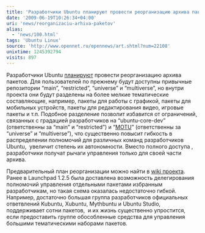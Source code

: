 ```yaml
---
title: 'Разработчики Ubuntu планируют провести реорганизацию архива пакетов'
date: '2009-06-19T10:26:34+04:00'
uri: 'news/reorganizaciu-arhiva-paketov'
alias: 
  - 'news/100.html'
tags: 'Ubuntu Linux'
source: 'http://www.opennet.ru/opennews/art.shtml?num=22108'
unixtime: 1245392794
visits: 897
---
```

Разработчики Ubuntu [планируют](http://www.mail-archive.com/ubuntu-devel-announce@lists.ubuntu.com/msg00344.html) провести реорганизацию архива пакетов. Для пользователей по прежнему будут доступны привычные репозитории “main”, “restricted”, “universe” и “multiverse”, но внутри проекта они будут разделены на более мелкие тематические составляющие, например, пакеты для работы с графикой, пакеты для мобильных устройств, пакеты для редактирования видео, игровые пакеты и т.п. Подобное разделение позволит избавится от ограничений, связанных с градацией разработчиков на “ubuntu-core-dev” (ответственны за “main” и “restricted”) и “[MOTU](https://wiki.ubuntu.com/MOTU)” (ответственны за “universe” и “multiverse”), что существенно повысит гибкость в распределении полномочий для различных команд разработчиков Ubuntu,  увеличит степень их автономности. Вместо полного доступа , разработчики получат рычаги управления только для своей части архива.

Предварительный план реорганизации можно найти в [wiki проекта](https://wiki.ubuntu.com/ArchiveReorganisation). Ранее в Launchpad 1.2.5 была доставлена возможность делегирования полномочий управления отдельными пакетами избранным разработчикам, но такая схема оказалась недостаточно гибкой.  Например, достаточно большая группа разработчиков официальных ответвлений Kubuntu, Xubuntu, Mythbuntu и Ubuntu Studio, поддерживает сотни пакетов,  и их жизнь существенно упростится, если предоставить группе обособленные средства для управления большими тематическими наборами пакетов.
